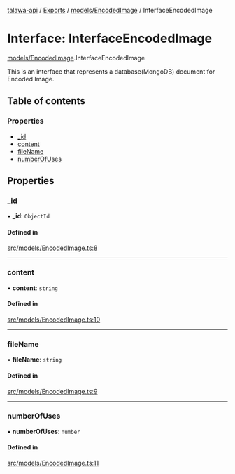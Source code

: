 [talawa-api](../README.md) / [Exports](../modules.md) / [models/EncodedImage](../modules/models_EncodedImage.md) / InterfaceEncodedImage

# Interface: InterfaceEncodedImage

[models/EncodedImage](../modules/models_EncodedImage.md).InterfaceEncodedImage

This is an interface that represents a database(MongoDB) document for Encoded Image.

## Table of contents

### Properties

- [\_id](models_EncodedImage.InterfaceEncodedImage.md#_id)
- [content](models_EncodedImage.InterfaceEncodedImage.md#content)
- [fileName](models_EncodedImage.InterfaceEncodedImage.md#filename)
- [numberOfUses](models_EncodedImage.InterfaceEncodedImage.md#numberofuses)

## Properties

### \_id

• **\_id**: `ObjectId`

#### Defined in

[src/models/EncodedImage.ts:8](https://github.com/PalisadoesFoundation/talawa-api/blob/362768f/src/models/EncodedImage.ts#L8)

___

### content

• **content**: `string`

#### Defined in

[src/models/EncodedImage.ts:10](https://github.com/PalisadoesFoundation/talawa-api/blob/362768f/src/models/EncodedImage.ts#L10)

___

### fileName

• **fileName**: `string`

#### Defined in

[src/models/EncodedImage.ts:9](https://github.com/PalisadoesFoundation/talawa-api/blob/362768f/src/models/EncodedImage.ts#L9)

___

### numberOfUses

• **numberOfUses**: `number`

#### Defined in

[src/models/EncodedImage.ts:11](https://github.com/PalisadoesFoundation/talawa-api/blob/362768f/src/models/EncodedImage.ts#L11)
